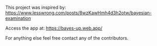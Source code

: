 This project was inspired by: https://www.lesswrong.com/posts/8wzKawHmh4d3h2otw/bayesian-examination

Access the app at: https://bayes-up.web.app/

For anything else feel free contact any of the contributors.
